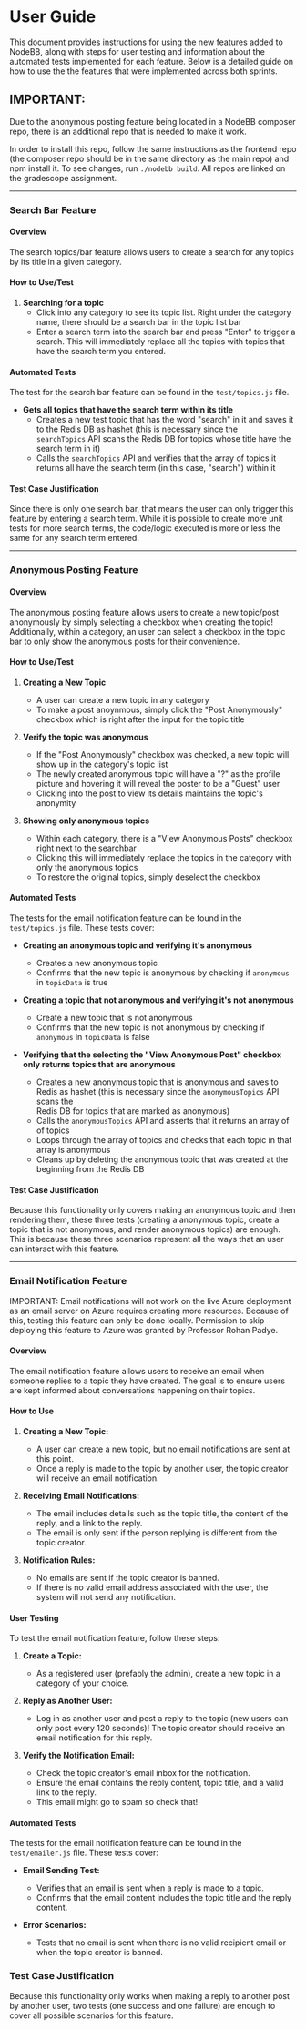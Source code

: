 # User Guide

This document provides instructions for using the new features added to NodeBB, along with steps for user testing and information about the automated tests implemented for each feature. Below is a detailed guide on how to use the the features that were implemented across both sprints.

## IMPORTANT: 
Due to the anonymous posting feature being located in a NodeBB composer repo, there is an additional repo that is needed to make it work.

In order to install this repo, follow the same instructions as the frontend repo (the composer repo should be in the same directory as the main repo) and npm install it. To see changes, run `./nodebb build`. All repos are linked on the gradescope assignment.

---

### Search Bar Feature

#### Overview
The search topics/bar feature allows users to create a search for any topics by its title in a given category.

#### How to Use/Test

1. **Searching for a topic**
   - Click into any category to see its topic list. Right under the category name, there should be a search bar in the topic list bar
   - Enter a search term into the search bar and press "Enter" to trigger a search. This will immediately replace all the topics with topics that      have the search term you entered.
  
#### Automated Tests

The test for the search bar feature can be found in the `test/topics.js` file.

- **Gets all topics that have the search term within its title**
   - Creates a new test topic that has the word "search" in it and saves it to the Redis DB as hashet (this is necessary since the    
     `searchTopics` API scans the  Redis DB for topics whose title have the search term in it)
   - Calls the `searchTopics` API and verifies that the array of topics it returns all have the search term (in this case, "search") within it

#### Test Case Justification

Since there is only one search bar, that means the user can only trigger this feature by entering a search term. While it is possible to create more unit tests for more search terms, the code/logic executed is more or less the same for any search term entered.

---

### Anonymous Posting Feature

#### Overview
The anonymous posting feature allows users to create a new topic/post anonymously by simply selecting a checkbox when creating the topic! Additionally, within a category, an user can select a checkbox in the topic bar to only show the anonymous posts for their convenience.

#### How to Use/Test

1. **Creating a New Topic**
   - A user can create a new topic in any category
   - To make a post anoynmous, simply click the "Post Anonymously" checkbox which is right after the input for the topic title

2. **Verify the topic was anonymous**
   - If the "Post Anonymously" checkbox was checked, a new topic will show up in the category's topic list
   - The newly created anonymous topic will have a "?" as the profile picture and hovering it will reveal the poster to be a "Guest" user
   - Clicking into the post to view its details maintains the topic's anonymity
     
3. **Showing only anonymous topics**
   - Within each category, there is a "View Anonymous Posts" checkbox right next to the searchbar
   - Clicking this will immediately replace the topics in the category with only the anonymous topics
   - To restore the original topics, simply deselect the checkbox
  
#### Automated Tests

The tests for the email notification feature can be found in the `test/topics.js` file. These tests cover:

- **Creating an anonymous topic and verifying it's anonymous**
   - Creates a new anonymous topic 
   - Confirms that the new topic is anonymous by checking if `anonymous` in `topicData` is true

- **Creating a topic that not anonymous and verifying it's not anonymous**
   - Create a new topic that is not anonymous
   - Confirms that the new topic is not anonymous by checking if `anonymous` in `topicData` is false

- **Verifying that the selecting the "View Anonymous Post" checkbox only returns topics that are anonymous**
   - Creates a new anonymous topic that is anonymous and saves to Redis as hashet (this is necessary since the `anonymousTopics` API scans the    
     Redis DB for topics that are marked as anonymous)
   - Calls the `anonymousTopics` API and asserts that it returns an array of of topics
   - Loops through the array of topics and checks that each topic in that array is anonymous
   - Cleans up by deleting the anonymous topic that was created at the beginning from the Redis DB

#### Test Case Justification

Because this functionality only covers making an anonymous topic and then rendering them, these three tests (creating a anonymous topic, create a topic that is not anonymous, and render anonymous topics) are enough. This is because these three scenarios represent all the ways that an user can interact with this feature.

---

### Email Notification Feature

IMPORTANT: Email notifications will not work on the live Azure deployment as an email server on Azure requires creating more resources. Because of this, testing this feature can only be done locally. 
Permission to skip deploying this feature to Azure was granted by Professor Rohan Padye.

#### Overview
The email notification feature allows users to receive an email when someone replies to a topic they have created. The goal is to ensure users are kept informed about conversations happening on their topics.

#### How to Use

1. **Creating a New Topic:**
   - A user can create a new topic, but no email notifications are sent at this point.
   - Once a reply is made to the topic by another user, the topic creator will receive an email notification.

2. **Receiving Email Notifications:**
   - The email includes details such as the topic title, the content of the reply, and a link to the reply.
   - The email is only sent if the person replying is different from the topic creator.

3. **Notification Rules:**
   - No emails are sent if the topic creator is banned.
   - If there is no valid email address associated with the user, the system will not send any notification.

#### User Testing

To test the email notification feature, follow these steps:

1. **Create a Topic:**
   - As a registered user (prefably the admin), create a new topic in a category of your choice.

2. **Reply as Another User:**
   - Log in as another user and post a reply to the topic (new users can only post every 120 seconds)! The topic creator should receive an email 
     notification for this reply.

3. **Verify the Notification Email:**
   - Check the topic creator's email inbox for the notification.
   - Ensure the email contains the reply content, topic title, and a valid link to the reply.
   - This email might go to spam so check that!

#### Automated Tests

The tests for the email notification feature can be found in the `test/emailer.js` file. These tests cover:

- **Email Sending Test:**
   - Verifies that an email is sent when a reply is made to a topic.
   - Confirms that the email content includes the topic title and the reply content.

- **Error Scenarios:**
   - Tests that no email is sent when there is no valid recipient email or when the topic creator is banned.

### Test Case Justification

Because this functionality only works when making a reply to another post by another user, two tests (one success and one failure) are enough to cover all possible scenarios for this feature.
